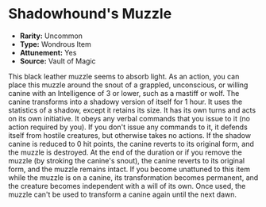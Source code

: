 # Shadowhound's Muzzle

- **Rarity:** Uncommon
- **Type:** Wondrous Item
- **Attunement:** Yes
- **Source:** Vault of Magic

This black leather muzzle seems to absorb light. As an action, you can place this muzzle around the snout of a grappled, unconscious, or willing canine with an Intelligence of 3 or lower, such as a mastiff or wolf. The canine transforms into a shadowy version of itself for 1 hour. It uses the statistics of a shadow, except it retains its size. It has its own turns and acts on its own initiative. It obeys any verbal commands that you issue to it (no action required by you). If you don't issue any commands to it, it defends itself from hostile creatures, but otherwise takes no actions. If the shadow canine is reduced to 0 hit points, the canine reverts to its original form, and the muzzle is destroyed. At the end of the duration or if you remove the muzzle (by stroking the canine's snout), the canine reverts to its original form, and the muzzle remains intact. If you become unattuned to this item while the muzzle is on a canine, its transformation becomes permanent, and the creature becomes independent with a will of its own. Once used, the muzzle can't be used to transform a canine again until the next dawn.
